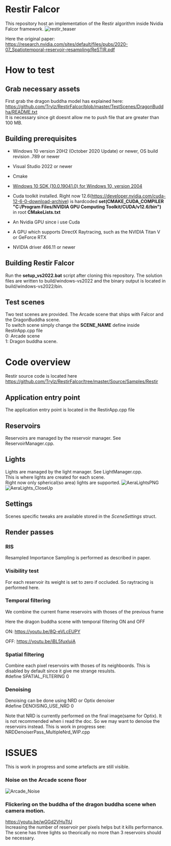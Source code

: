 # Restir Falcor

This repository host an implementation of the Restir algorithm inside Nvidia Falcor framework.
![restir_teaser](https://github.com/user-attachments/assets/e2757806-ed91-4eab-91fd-16b60cdad4f5)

Here the original paper:  
https://research.nvidia.com/sites/default/files/pubs/2020-07_Spatiotemporal-reservoir-resampling/ReSTIR.pdf

# How to test

## Grab necessary assets
First grab the dragon buddha model has explained here:
https://github.com/Trylz/RestirFalcor/blob/master/TestScenes/DragonBuddha/README.txt  
It is necessary since git doesnt allow me to push file that are greater than 100 MB.

## Building prerequisites
- Windows 10 version 20H2 (October 2020 Update) or newer, OS build revision .789 or newer
- Visual Studio 2022 or newer
- Cmake
- [Windows 10 SDK (10.0.19041.0) for Windows 10, version 2004](https://developer.microsoft.com/en-us/windows/downloads/windows-10-sdk/)
- Cuda toolkit installed. Right now 12.6(https://developer.nvidia.com/cuda-12-6-0-download-archive) is hardcoded
**set(CMAKE_CUDA_COMPILER "C:/Program Files/NVIDIA GPU Computing Toolkit/CUDA/v12.6/bin")** in root **CMakeLists.txt**

- An Nvidia GPU since i use Cuda
- A GPU which supports DirectX Raytracing, such as the NVIDIA Titan V or GeForce RTX
- NVIDIA driver 466.11 or newer

## Building Restir Falcor
Run the **setup_vs2022.bat** script after cloning this repository. The solution files are written to build/windows-vs2022 and the binary output is located in build/windows-vs2022/bin.

## Test scenes
Two test scenes are provided. The Arcade scene that ships with Falcor and the DragonBuddha scene.  
To switch scene simply change the **SCENE_NAME** define  inside RestirApp.cpp file  
0: Arcade scene  
1: Dragon buddha scene.


# Code overview
Restir source code is located here  
https://github.com/Trylz/RestirFalcor/tree/master/Source/Samples/Restir

## Application entry point
The application entry point is located in the RestirApp.cpp file

## Reservoirs
Reservoirs are managed by the reservoir manager. See ReservoirManager.cpp.

## Lights
Lights are managed by the light manager. See LightManager.cpp.  
This is where lights are created for each scene.  
Right now only spherical(so area) lights are supported.
![AeraLightsPNG](https://github.com/user-attachments/assets/092bba21-114f-438b-9f6b-09b36b451a47)
![AeraLights_CloseUp](https://github.com/user-attachments/assets/d50d26fb-47a8-40f8-bf72-5d98b735f511)



## Settings
Scenes specific tweaks are available stored in the *SceneSettings* struct.  

## Render passes
### RIS
Resampled Importance Sampling is performed as described in paper.

### Visibility test
For each reservoir its weight is set to zero if occluded. So raytracing is performed here.

### Temporal filtering 
We combine the current frame reservoirs with thoses of the previous frame

Here the dragon buddha scene with temporal filtering ON and OFF

ON:
https://youtu.be/8Q-eVLcEUPY

OFF:
https://youtu.be/iBL5fuxIujA

### Spatial filtering 
Combine each pixel reservoirs with thoses of its neighboords. This is disabled by default since it give me strange resulsts.  
#define SPATIAL_FILTERING 0

### Denoising

Denoising can be done using NRD or Optix denoiser  
#define DENOISING_USE_NRD 0  

Note that NRD is currently performed on the final image(same for Optix).
It is not recommended when i read the doc. So we may want to denoise the reservoirs instead. This is work in progress see: NRDDenoiserPass_MultipleNrd_WIP.cpp

# ISSUES
This is work in progress and some artefacts are still visible.

### Noise on the Arcade scene floor
![Arcade_Noise](https://github.com/user-attachments/assets/f9cee9fe-40d5-47cb-bc63-540f0a099dab)


### Flickering on the buddha of the dragon buddha scene when camera motion.
https://youtu.be/wGGd2VHuTtU  
Increasing the number of reservoir per pixels helps but it kills performance. The scene has three lights so theorically no more than 3 reservoirs should be necessary.
